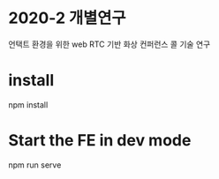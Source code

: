 # 2020-2 개별연구
언택트 환경을 위한 web RTC 기반 화상 컨퍼런스 콜 기술 연구

# install
npm install 

# Start the FE in dev mode
npm run serve

